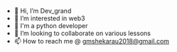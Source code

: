 - 👋 Hi, I’m Dev_grand
- 👀 I’m interested in web3
- 🌱 I'm a python developer 
- 💞️ I’m looking to collaborate on various lessons
- 📫 How to reach me @ gmshekarau2018@gmail.com

<!---
Big-baby01/Big-baby01 is a ✨ special ✨ repository because its `README.md` (this file) appears on your GitHub profile.
You can click the Preview link to take a look at your changes.
--->
